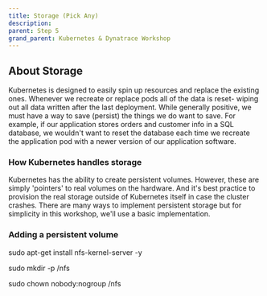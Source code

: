 ```yaml
---
title: Storage (Pick Any)
description:
parent: Step 5 
grand_parent: Kubernetes & Dynatrace Workshop
---
```


## About Storage

Kubernetes is designed to easily spin up resources and replace the existing ones.  Whenever we recreate or replace pods all of the data is reset- wiping out all data written after the last deployment.  While generally positive, we must have a way to save (persist) the things we do want to save.  For example, if our application stores orders and customer info in a SQL database, we wouldn't want to reset the database each time we recreate the application pod with a newer version of our application software.

### How Kubernetes handles storage

Kubernetes has the ability to create persistent volumes.  However, these are simply 'pointers' to real volumes on the hardware.  And it's best practice to provision the real storage outside of Kubernetes itself in case the cluster crashes.  There are many ways to implement persistent storage but for simplicity in this workshop, we'll use a basic implementation.

### Adding a persistent volume

sudo apt-get install nfs-kernel-server -y

sudo mkdir -p /nfs

sudo chown nobody:nogroup /nfs